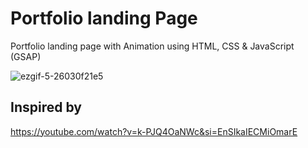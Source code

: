 # Portfolio landing Page

Portfolio landing page with Animation using HTML, CSS & JavaScript (GSAP)

![ezgif-5-26030f21e5](https://user-images.githubusercontent.com/35551015/210336751-c9a77e9b-b43b-4d78-9ec4-555e0bdd9bbc.gif)


## Inspired by 
https://youtube.com/watch?v=k-PJQ4OaNWc&si=EnSIkaIECMiOmarE
